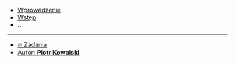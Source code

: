 <!-- markdownlint-disable MD041 -->

* [Wprowadzenie](README.md)
* [Wstęp](chapters/@home.md)
* ...

---

* [🔥 Zadania](chapters/@tasks.md)
* [Autor: **Piotr Kowalski**](AUTHOR.md)

